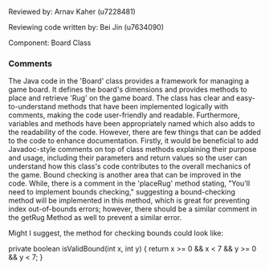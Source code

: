 Reviewed by: Arnav Kaher (u7228481)

Reviewing code written by: Bei Jin (u7634090)

Component: Board Class

### Comments
The Java code in the 'Board' class provides a framework for managing
a game board. It defines the board's dimensions and provides methods
to place and retrieve 'Rug' on the game board. The class has clear
and easy-to-understand methods that have been implemented logically with
comments, making the code user-friendly and readable.
Furthermore, variables and methods have been appropriately named
which also adds to the readability of the code. However, there are
few things that can be added to the code to enhance documentation.
Firstly, it would be beneficial to add Javadoc-style comments on top
of class methods explaining their purpose and usage, including
their parameters and return values so the user can understand how this
class's code contributes to the overall mechanics of the game.
Bound checking is another area that can be improved in the code. While,
there is a comment in the 'placeRug' method stating, "You'll need to implement
bounds checking," suggesting a bound-checking method will be implemented in
this method, which is great for preventing index out-of-bounds errors; however,
there should be a similar comment in the getRug Method as well to
prevent a similar error.

Might I suggest, the method for checking bounds could look like:

private boolean isValidBound(int x, int y) {
return x >= 0 && x < 7 && y >= 0 && y < 7;
}



